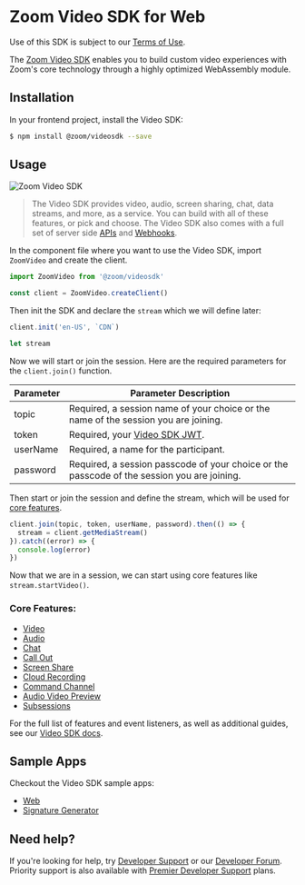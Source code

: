 # Zoom Video SDK for Web

Use of this SDK is subject to our [Terms of Use](https://zoom.us/docs/en-us/zoom_api_license_and_tou.html).

The [Zoom Video SDK](https://marketplace.zoom.us/docs/sdk/video/web) enables you to build custom video experiences with Zoom's core technology through a highly optimized WebAssembly module.

## Installation

In your frontend project, install the Video SDK:

```bash
$ npm install @zoom/videosdk --save
```

## Usage

![Zoom Video SDK](https://marketplace.zoom.us/docs/images/sdk/vsdk-example.gif)

> The Video SDK provides video, audio, screen sharing, chat, data streams, and more, as a service. You can build with all of these features, or pick and choose. The Video SDK also comes with a full set of server side [APIs](https://marketplace.zoom.us/docs/api-reference/video-sdk/methods) and [Webhooks](https://marketplace.zoom.us/docs/api-reference/video-sdk/events).

In the component file where you want to use the Video SDK, import `ZoomVideo` and create the client.

```js
import ZoomVideo from '@zoom/videosdk'

const client = ZoomVideo.createClient()
```

Then init the SDK and declare the `stream` which we will define later:

```js
client.init('en-US', `CDN`)

let stream
```

Now we will start or join the session.  Here are the required parameters for the `client.join()` function.

| Parameter              | Parameter Description |
| -----------------------|-------------|
| topic  | Required, a session name of your choice or the name of the session you are joining. |
| token  | Required, your [Video SDK JWT](https://marketplace.zoom.us/docs/sdk/video/auth). |
| userName | Required, a name for the participant. |
| password | Required, a session passcode of your choice or the passcode of the session you are joining. |

Then start or join the session and define the stream, which will be used for [core features](#core-features).

```js
client.join(topic, token, userName, password).then(() => {
  stream = client.getMediaStream()
}).catch((error) => {
  console.log(error)
})
```

Now that we are in a session, we can start using core features like `stream.startVideo()`.

### Core Features:

- [Video](https://marketplace.zoom.us/docs/sdk/video/web/essential/video)
- [Audio](https://marketplace.zoom.us/docs/sdk/video/web/essential/audio)
- [Chat](https://marketplace.zoom.us/docs/sdk/video/web/essential/chat)
- [Call Out](https://marketplace.zoom.us/docs/sdk/video/web/advanced/call-out)
- [Screen Share](https://marketplace.zoom.us/docs/sdk/video/web/essential/screen-share)
- [Cloud Recording](https://marketplace.zoom.us/docs/sdk/video/web/essential/recording)
- [Command Channel](https://marketplace.zoom.us/docs/sdk/video/web/advanced/command-channel)
- [Audio Video Preview](https://marketplace.zoom.us/docs/sdk/video/web/essential/test)
- [Subsessions](https://marketplace.zoom.us/docs/sdk/video/web/advanced/breakout-rooms)

For the full list of features and event listeners, as well as additional guides, see our [Video SDK docs](https://marketplace.zoom.us/docs/sdk/video/web).

## Sample Apps

Checkout the Video SDK sample apps:

- [Web](https://github.com/zoom/sample-app-videosdk)
- [Signature Generator](https://github.com/zoom/videosdk-sample-signature-node.js)

## Need help?

If you're looking for help, try [Developer Support](https://devsupport.zoom.us) or our [Developer Forum](https://devforum.zoom.us). Priority support is also available with [Premier Developer Support](https://zoom.us/docs/en-us/developer-support-plans.html) plans.
